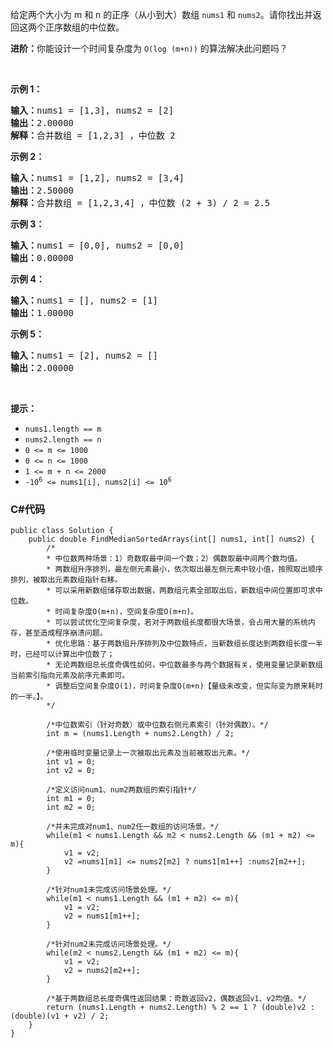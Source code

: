 <p>给定两个大小为 m 和 n 的正序（从小到大）数组&nbsp;<code>nums1</code> 和&nbsp;<code>nums2</code>。请你找出并返回这两个正序数组的中位数。</p>

<p><strong>进阶：</strong>你能设计一个时间复杂度为 <code>O(log (m+n))</code> 的算法解决此问题吗？</p>

<p>&nbsp;</p>

<p><strong>示例 1：</strong></p>

<pre><strong>输入：</strong>nums1 = [1,3], nums2 = [2]
<strong>输出：</strong>2.00000
<strong>解释：</strong>合并数组 = [1,2,3] ，中位数 2
</pre>

<p><strong>示例 2：</strong></p>

<pre><strong>输入：</strong>nums1 = [1,2], nums2 = [3,4]
<strong>输出：</strong>2.50000
<strong>解释：</strong>合并数组 = [1,2,3,4] ，中位数 (2 + 3) / 2 = 2.5
</pre>

<p><strong>示例 3：</strong></p>

<pre><strong>输入：</strong>nums1 = [0,0], nums2 = [0,0]
<strong>输出：</strong>0.00000
</pre>

<p><strong>示例 4：</strong></p>

<pre><strong>输入：</strong>nums1 = [], nums2 = [1]
<strong>输出：</strong>1.00000
</pre>

<p><strong>示例 5：</strong></p>

<pre><strong>输入：</strong>nums1 = [2], nums2 = []
<strong>输出：</strong>2.00000
</pre>

<p>&nbsp;</p>

<p><strong>提示：</strong></p>

<ul>
	<li><code>nums1.length == m</code></li>
	<li><code>nums2.length == n</code></li>
	<li><code>0 &lt;= m &lt;= 1000</code></li>
	<li><code>0 &lt;= n &lt;= 1000</code></li>
	<li><code>1 &lt;= m + n &lt;= 2000</code></li>
	<li><code>-10<sup>6</sup> &lt;= nums1[i], nums2[i] &lt;= 10<sup>6</sup></code></li>
</ul>

### C#代码

```
public class Solution {
    public double FindMedianSortedArrays(int[] nums1, int[] nums2) {
        /*
        * 中位数两种场景：1）奇数取最中间一个数；2）偶数取最中间两个数均值。
        * 两数组升序排列，最左侧元素最小，依次取出最左侧元素中较小值，按照取出顺序排列，被取出元素数组指针右移。
        * 可以采用新数组储存取出数据，两数组元素全部取出后，新数组中间位置即可求中位数。
        * 时间复杂度O(m+n)，空间复杂度O(m+n)。
        * 可以尝试优化空间复杂度，若对于两数组长度都很大场景，会占用大量的系统内存，甚至造成程序崩溃问题。
        * 优化思路：基于两数组升序排列及中位数特点，当新数组长度达到两数组长度一半时，已经可以计算出中位数了；
        * 无论两数组总长度奇偶性如何，中位数最多与两个数据有关，使用变量记录新数组当前索引指向元素及前序元素即可。
        * 调整后空间复杂度O(1)，时间复杂度O(m+n)【量级未改变，但实际变为原来耗时的一半。】。
        */

        /*中位数索引（针对奇数）或中位数右侧元素索引（针对偶数）。*/
        int m = (nums1.Length + nums2.Length) / 2;

        /*使用临时变量记录上一次被取出元素及当前被取出元素。*/
        int v1 = 0;
        int v2 = 0;

        /*定义访问num1、num2两数组的索引指针*/
        int m1 = 0;
        int m2 = 0;

        /*并未完成对num1、num2任一数组的访问场景。*/
        while(m1 < nums1.Length && m2 < nums2.Length && (m1 + m2) <= m){
            v1 = v2;
            v2 =nums1[m1] <= nums2[m2] ? nums1[m1++] :nums2[m2++];
        } 

        /*针对num1未完成访问场景处理。*/
        while(m1 < nums1.Length && (m1 + m2) <= m){
            v1 = v2;
            v2 = nums1[m1++];
        }

        /*针对num2未完成访问场景处理。*/
        while(m2 < nums2.Length && (m1 + m2) <= m){
            v1 = v2;
            v2 = nums2[m2++];
        }  
        
        /*基于两数组总长度奇偶性返回结果：奇数返回v2，偶数返回v1、v2均值。*/
        return (nums1.Length + nums2.Length) % 2 == 1 ? (double)v2 : (double)(v1 + v2) / 2;
    }
}
```